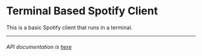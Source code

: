 # Terminal Based Spotify Client

This is a basic Spotify client that runs in a terminal.
___

###### API documentation is [here](https://bphun.github.io/spotify_client_documentation/class_spotify_a_p_i.html#ae9364eeba6428a021dd34dd3976acc99)
